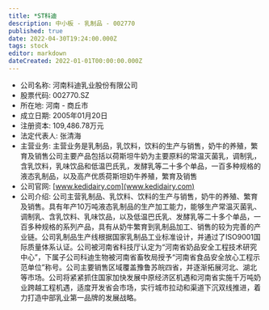 ```yaml
---
title: *ST科迪
description: 中小板 - 乳制品 - 002770
published: true
date: 2022-04-30T19:24:00.000Z
tags: stock
editor: markdown
dateCreated: 2022-01-01T00:00:00.000Z
---
```


- 公司名称: 河南科迪乳业股份有限公司
- 股票代码: 002770.SZ
- 所在地: 河南 - 商丘市
- 成立日期: 2005年01月20日
- 注册资本: 109,486.78万元
- 法定代表人: 张清海
- 主营业务: 主营业务是乳制品，乳饮料，饮料的生产与销售，奶牛的养殖，繁育及销售公司主要产品包括以荷斯坦牛奶为主要原料的常温灭菌乳，调制乳，含乳饮料，乳味饮品和低温巴氏乳，发酵乳等二十多个单品，一百多种规格的液态乳制品，以及高产优质荷斯坦奶牛养殖，繁育及销售
- 公司官网: [www.kedidairy.com](www.kedidairy.com)
- 公司介绍: 公司主营乳制品、乳饮料、饮料的生产与销售，奶牛的养殖、繁育及销售。具有年产10万吨液态乳制品的生产加工能力，能够生产常温灭菌乳、调制乳、含乳饮料、乳味饮品，以及低温巴氏乳、发酵乳等二十多个单品，一百多种规格的系列产品，具有从奶牛繁育到乳制品加工、销售的较为完善的产业链。公司乳制品生产线根据国家乳制品工业标准设计，并通过了ISO9001国际质量体系认证。公司被河南省科技厅认定为“河南省奶品安全工程技术研究中心”，下属子公司科迪生物被河南省畜牧局授予“河南省食品安全放心工程示范单位”称号。公司主要销售区域覆盖豫鲁苏皖四省，并逐渐拓展河北、湖北等市场。公司将紧紧抓住国家加快发展中原经济区机遇和河南省实施千万吨奶业跨越工程机遇，适度开发省会市场，实行城市拉动和渠道下沉双线推进，着力打造中部乳业第一品牌的发展战略。


